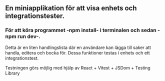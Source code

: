 ## En miniapplikation för att visa enhets och integrationstester.

### För att köra programmet -npm install- i terminalen och sedan -npm run dev-.

Detta är en liten handlingslista där en användare kan lägga till saker att handla, editera och bocka för.
Dessa funktioner testas i enhets och ett integrationstest.

Testningen görs möjlig med hjälp av
React + Vitest + JSDom + Testing Library
